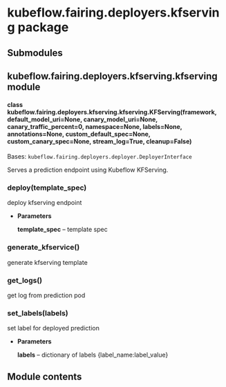 # kubeflow.fairing.deployers.kfserving package

## Submodules

## kubeflow.fairing.deployers.kfserving.kfserving module


#### class kubeflow.fairing.deployers.kfserving.kfserving.KFServing(framework, default_model_uri=None, canary_model_uri=None, canary_traffic_percent=0, namespace=None, labels=None, annotations=None, custom_default_spec=None, custom_canary_spec=None, stream_log=True, cleanup=False)
Bases: `kubeflow.fairing.deployers.deployer.DeployerInterface`

Serves a prediction endpoint using Kubeflow KFServing.


### deploy(template_spec)
deploy kfserving endpoint


* **Parameters**

    **template_spec** – template spec



### generate_kfservice()
generate kfserving template


### get_logs()
get log from prediction pod


### set_labels(labels)
set label for deployed prediction


* **Parameters**

    **labels** – dictionary of labels {label_name:label_value}


## Module contents
